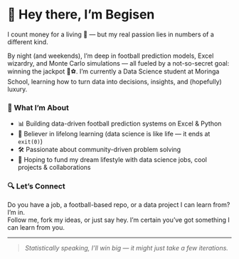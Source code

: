 # 👋 Hey there, I’m Begisen

I count money for a living 💸 — but my real passion lies in numbers of a different kind.

By night (and weekends), I’m deep in football prediction models, Excel wizardry, and Monte Carlo simulations — all fueled by a not-so-secret goal: winning the jackpot 🧠⚽. I’m currently a Data Science student at Moringa School, learning how to turn data into decisions, insights, and (hopefully) luxury.

### 🧩 What I’m About
- 📊 Building data-driven football prediction systems on Excel & Python
- 🧠 Believer in lifelong learning (data science is like life — it ends at `exit(0)`)
- 🛠️ Passionate about community-driven problem solving
- 🎯 Hoping to fund my dream lifestyle with data science jobs, cool projects & collaborations

### 🔍 Let’s Connect
Do you have a job, a football-based repo, or a data project I can learn from? I’m in.  
Follow me, fork my ideas, or just say hey. I’m certain you’ve got something I can learn from you.

---
> *Statistically speaking, I’ll win big — it might just take a few iterations.*
